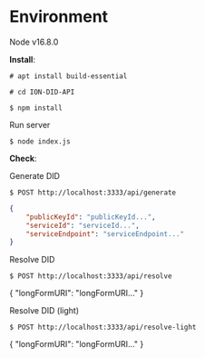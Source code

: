 # Environment 
Node v16.8.0

**Install**:

```
# apt install build-essential
```

```
# cd ION-DID-API
```

```
$ npm install
```

Run server
```
$ node index.js
```

**Check**:

Generate DID  
```
$ POST http://localhost:3333/api/generate

```
```json
{
    "publicKeyId": "publicKeyId...",
    "serviceId": "serviceId...",
    "serviceEndpoint": "serviceEndpoint..."
}
```

Resolve DID  
```
$ POST http://localhost:3333/api/resolve

```
{
    "longFormURI": "longFormURI..."
}

Resolve DID  (light)
```
$ POST http://localhost:3333/api/resolve-light

```
{
    "longFormURI": "longFormURI..."
}
